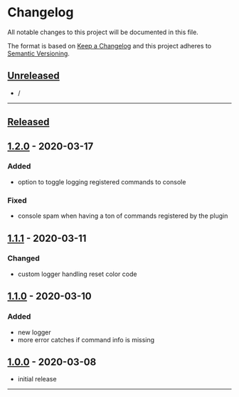 # **Changelog**
All notable changes to this project will be documented in this file.

The format is based on [Keep a Changelog][Keep a Changelog] and this project adheres to [Semantic Versioning][Semantic Versioning].

## **[Unreleased]**

- /

---

## **[Released]**

## [1.2.0] - 2020-03-17

### Added
- option to toggle logging registered commands to console

### Fixed
- console spam when having a ton of commands registered by the plugin

## [1.1.1] - 2020-03-11

### Changed
- custom logger handling reset color code

## [1.1.0] - 2020-03-10

### Added
- new logger
- more error catches if command info is missing


## [1.0.0] - 2020-03-08
- initial release

---

<!-- Links -->
[Keep a Changelog]: https://keepachangelog.com/
[Semantic Versioning]: https://semver.org/

<!-- Versions -->
[Unreleased]: https://github.com/RLNT/spigot-registercommands/compare/v1.0.0...HEAD
[Released]: https://github.com/RLNT/spigot-registercommands/releases
[1.2.0]: https://github.com/RLNT/spigot-registercommands/compare/v1.1.1..v1.2.0
[1.1.1]: https://github.com/RLNT/spigot-registercommands/compare/v1.1.0..v1.1.1
[1.1.0]: https://github.com/RLNT/spigot-registercommands/compare/v1.0.0..v1.1.0
[1.0.0]: https://github.com/RLNT/spigot-registercommands/releases/tag/v1.0.0
